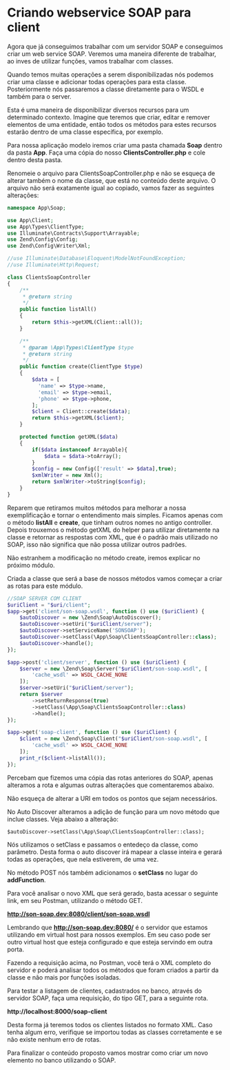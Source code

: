 # Criando webservice SOAP para client

Agora que já conseguimos trabalhar com um servidor SOAP e conseguimos criar um web service SOAP. Veremos uma maneira diferente de trabalhar, ao inves de utilizar funções, vamos trabalhar com classes.

Quando temos muitas operações a serem disponibilizadas nós podemos criar uma classe e adicionar todas operações para esta classe. Posteriormente nós passaremos a classe diretamente para o WSDL e também para o server.

Esta é uma maneira de disponibilizar diversos recursos para um determinado contexto. Imagine que teremos que criar, editar e remover elementos de uma entidade, então todos os métodos para estes recursos estarão dentro de uma classe específica, por exemplo.

Para nossa aplicação modelo iremos criar uma pasta chamada **Soap** dentro da pasta **App**. Faça uma cópia do nosso **ClientsController.php** e cole dentro desta pasta.

Renomeie o arquivo para ClientsSoapController.php e não se esqueça de alterar também o nome da classe, que está no conteúdo deste arquivo. O arquivo não será exatamente igual ao copiado, vamos fazer as seguintes alterações:

```php
namespace App\Soap;

use App\Client;
use App\Types\ClientType;
use Illuminate\Contracts\Support\Arrayable;
use Zend\Config\Config;
use Zend\Config\Writer\Xml;

//use Illuminate\Database\Eloquent\ModelNotFoundException;
//use Illuminate\Http\Request;

class ClientsSoapController
{
    /**
     * @return string
     */
    public function listAll()
    {
        return $this->getXML(Client::all());
    }

    /**
     * @param \App\Types\ClientType $type
     * @return string
     */
    public function create(ClientType $type)
    {
        $data = [
          'name' => $type->name,
          'email' => $type->email,
          'phone' => $type->phone,
        ];
        $client = Client::create($data);
        return $this->getXML($client);
    }

    protected function getXML($data)
    {
        if($data instanceof Arrayable){
            $data = $data->toArray();
        }
        $config = new Config(['result' => $data],true);
        $xmlWriter = new Xml();
        return $xmlWriter->toString($config);
    }
}
```

Reparem que retiramos muitos métodos para melhorar a nossa exemplificação e tornar o entendimento mais simples. Ficamos apenas com o método **listAll** e **create**, que tinham outros nomes no antigo controller. Depois trouxemos o método getXML do helper para utilizar diretamente na classe e retornar as respostas com XML, que é o padrão mais utilizado no SOAP, isso não significa que não possa utilizar outros padrões.

Não estranhem a modificação no método create, iremos explicar no próximo módulo.

Criada a classe que será a base de nossos métodos vamos começar a criar as rotas para este módulo.

```php
//SOAP SERVER COM CLIENT
$uriClient = "$uri/client";
$app->get('client/son-soap.wsdl', function () use ($uriClient) {
    $autoDiscover = new \Zend\Soap\AutoDiscover();
    $autoDiscover->setUri("$uriClient/server");
    $autoDiscover->setServiceName('SONSOAP');
    $autoDiscover->setClass(\App\Soap\ClientsSoapController::class);
    $autoDiscover->handle();
});

$app->post('client/server', function () use ($uriClient) {
    $server = new \Zend\Soap\Server("$uriClient/son-soap.wsdl", [
        'cache_wsdl' => WSDL_CACHE_NONE
    ]);
    $server->setUri("$uriClient/server");
    return $server
        ->setReturnResponse(true)
        ->setClass(\App\Soap\ClientsSoapController::class)
        ->handle();
});

$app->get('soap-client', function () use ($uriClient) {
    $client = new \Zend\Soap\Client("$uriClient/son-soap.wsdl", [
        'cache_wsdl' => WSDL_CACHE_NONE
    ]);
    print_r($client->listAll());
});
```

Percebam que fizemos uma cópia das rotas anteriores do SOAP, apenas alteramos a rota e algumas outras alterações que comentaremos abaixo.

Não esqueça de alterar a URI em todos os pontos que sejam necessários.

No Auto Discover alteramos a adição de função para um novo método que inclue classes. Veja abaixo a alteração:

`$autoDiscover->setClass(\App\Soap\ClientsSoapController::class);`

Nós utilizamos o setClass e passamos o entedeço da classe, como parâmetro. Desta forma o auto discover irá mapear a classe inteira e gerará todas as operações, que nela estiverem, de uma vez.

No método POST nós também adicionamos o **setClass** no lugar do **addFunction**.

Para você analisar o novo XML que será gerado, basta acessar o seguinte link, em seu Postman, utilizando o método GET.

**http://son-soap.dev:8080/client/son-soap.wsdl**

Lembrando que **http://son-soap.dev:8080/** é o servidor que estamos utilizando em virtual host para nossos exemplos. Em seu caso pode ser outro virtual host que esteja configurado e que esteja servindo em outra porta.

Fazendo a requisição acima, no Postman, você terá o XML completo do servidor e poderá analisar todos os métodos que foram criados a partir da classe e não mais por funções isoladas.

Para testar a listagem de clientes, cadastrados no banco, através do servidor SOAP, faça uma requisição, do tipo GET, para a seguinte rota.

**http://localhost:8000/soap-client**

Desta forma já teremos todos os clientes listados no formato XML. Caso tenha algum erro, verifique se importou todas as classes corretamente e se não existe nenhum erro de rotas.

Para finalizar o conteúdo proposto vamos mostrar como criar um novo elemento no banco utilizando o SOAP.